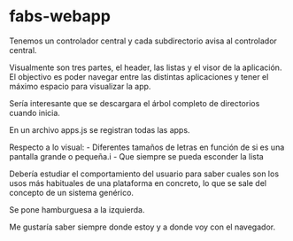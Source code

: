 # fabs-webapp

Tenemos un controlador central y cada subdirectorio avisa al controlador central.

Visualmente son tres partes, el header, las listas y el visor de la aplicación. El objectivo es poder navegar entre las distintas aplicaciones y tener el máximo espacio para visualizar la app.

Sería interesante que se descargara el árbol completo de directorios cuando inicia.

En un archivo apps.js se registran todas las apps.

Respecto a lo visual:
	- Diferentes tamaños de letras en función de si es una pantalla grande o pequeña.i
	- Que siempre se pueda esconder la lista

Debería estudiar el comportamiento del usuario para saber cuales son los usos más habituales de una plataforma en concreto, lo que se sale del concepto de un sistema genérico.

Se pone hamburguesa a la izquierda.

Me gustaría saber siempre donde estoy y a donde voy con el navegador.


